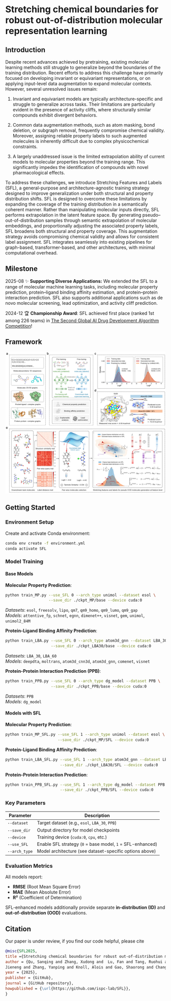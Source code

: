 # Stretching chemical boundaries for robust out-of-distribution molecular representation learning

## Introduction
Despite recent advances achieved by pretraining, existing molecular learning methods still struggle to generalize beyond the boundaries of the training distribution. Recent efforts to address this challenge have primarily focused on developing invariant or equivariant representations, or on applying input-level data augmentation to expand molecular contexts. However, several unresolved issues remain:

1. Invariant and equivariant models are typically architecture-specific and struggle to generalize across tasks. Their limitations are particularly evident in the presence of activity cliffs, where structurally similar compounds exhibit divergent behaviors.

2.  Common data augmentation methods, such as atom masking, bond deletion, or subgraph removal, frequently compromise chemical validity. Moreover, assigning reliable property labels to such augmented molecules is inherently difficult due to complex physicochemical constraints.

3. A largely unaddressed issue is the limited extrapolation ability of current models to molecular properties beyond the training range. This significantly impedes the identification of compounds with novel pharmacological effects.

To address these challenges, we introduce Stretching Features and Labels (SFL), a general-purpose and architecture-agnostic training strategy designed to improve generalization under both structural and property distribution shifts. SFL is designed to overcome these limitations by expanding the coverage of the training distribution in a semantically coherent manner. Rather than manipulating molecular inputs directly, SFL performs extrapolation in the latent feature space. By generating pseudo–out-of-distribution samples through semantic extrapolation of molecular embeddings, and proportionally adjusting the associated property labels, SFL broadens both structural and property coverage. This augmentation strategy avoids compromising chemical validity and allows for consistent label assignment. SFL integrates seamlessly into existing pipelines for graph-based, transformer-based, and other architectures, with minimal computational overhead.

## Milestone

2025-08 ✨ **Supporting Diverse Applications:**
We extended the SFL to a range of molecular machine learning tasks, including molecular property prediction, protein–ligand binding affinity estimation, and protein–protein interaction prediction. SFL also supports additional applications such as de novo molecular screening, lead optimization, and activity cliff prediction.

2024-12 🏆 **Championship Award**: SFL achieved first place (ranked 1st among 226 teams) in [The Second Global AI Drug Development Algorithm Competition](https://aistudio.baidu.com/competition/detail/1214/0/leaderboard)!


<!-- ## Overview -->
<!-- **Stretching Features and Labels (SFL)** is a general-purpose, architecture-agnostic training strategy designed to improve OOD generalization across molecular modeling tasks. SFL generates pseudo-OOD samples by extrapolating latent molecular representations and proportionally adjusting associated property labels along semantically meaningful directions, thereby expanding both structural and property coverage without violating chemical validity. It integrates seamlessly into existing pipelines for graph-based, transformer-based, and other architectures, with minimal computational overhead. -->
## Framework

<div style="text-align: center;">
    <img src="assets/SFL.png" alt="Overview of the Stretching Features and Labels (SFL) framework for improving molecular OOD gener-
alization" width="800"/>
</div>




## Getting Started

### Environment Setup
Create and activate Conda environment:
```bash
conda env create -f environment.yml
conda activate SFL
```

### Model Training
#### Base Models
**Molecular Property Prediction**:
```bash
python train_MP.py --use_SFL 0 --arch_type unimol --dataset esol \
                   --save_dir ./ckpt_MP/base --device cuda:0
```
*Datasets*: `esol`, `freesolv`, `lipo`, `qm7`, `qm9_homo`, `qm9_lumo`, `qm9_gap`  
*Models*: `attentive_fp`, `schnet`, `egnn`, `dimenet++`, `visnet`, `gem`, `unimol`, `unimol2_84M`

**Protein-Ligand Binding Affinity Prediction**:
```bash
python train_LBA.py --use_SFL 0 --arch_type atom3d_gnn --dataset LBA_30 \
                    --save_dir ./ckpt_LBA30/base --device cuda:0
```
*Datasets*: `LBA_30`, `LBA_60`  
*Models*: `deepdta`, `moltrans`, `atom3d_cnn3d`, `atom3d_gnn`, `comenet`, `visnet`

**Protein-Protein Interaction Prediction (PPB)**:
```bash
python train_PPB.py --use_SFL 0 --arch_type dg_model --dataset PPB \
                    --save_dir ./ckpt_PPB/base --device cuda:0
```
*Datasets*: `PPB`  
*Models*: `dg_model`

#### Models with SFL
**Molecular Property Prediction**:
```bash
python train_MP_SFL.py --use_SFL 1 --arch_type unimol --dataset esol \
                       --save_dir ./ckpt_MP/SFL --device cuda:0
```

**Protein-Ligand Binding Affinity Prediction**:
```bash
python train_LBA_SFL.py --use_SFL 1 --arch_type atom3d_gnn --dataset LBA_30 \
                        --save_dir ./ckpt_LBA30/SFL --device cuda:0
```

**Protein-Protein Interaction Prediction**:
```bash
python train_PPB_SFL.py --use_SFL 1 --arch_type dg_model --dataset PPB \
                        --save_dir ./ckpt_PPB/SFL --device cuda:0
```

### Key Parameters
| Parameter    | Description                                                                 |
|--------------|-----------------------------------------------------------------------------|
| `--dataset`  | Target dataset (e.g., `esol`, `LBA_30`, `PPB`)                             |
| `--save_dir` | Output directory for model checkpoints                                      |
| `--device`   | Training device (`cuda:0`, `cpu`, etc.)                                     |
| `--use_SFL`  | Enable SFL strategy (`0` = base model, `1` = SFL-enhanced)                 |
| `--arch_type`| Model architecture (see dataset-specific options above)                    |

### Evaluation Metrics
All models report:
- **RMSE** (Root Mean Square Error)
- **MAE** (Mean Absolute Error)
- **R²** (Coefficient of Determination)

SFL-enhanced models additionally provide separate **in-distribution (ID)** and **out-of-distribution (OOD)** evaluations.


## Citation
Our paper is under review, if you find our code helpful, please cite 

```bibtex
@misc{SFL2025,
title ={Stretching chemical boundaries for robust out-of-distribution molecular representation learning},
author = {Qu, Sanqing and Zhang, Xudong and  Lu, Fan and Tang, Ruohui and Sun, Jianfeng and Wang, Jianming and Chen, 
Jieneng and Zhang, Yanping and Knoll, Alois and Gao, Shaorong and Changjun, Jiang and Chen, Guang},
year = {2025},
publisher = {GitHub},
journal = {GitHub repository},
howpublished = {\url{https://github.com/ispc-lab/SFL}},
}
```